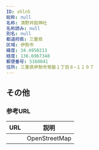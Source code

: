 ```yaml
---
ID: shln5
総称: null
名称: 清野井庭神社
名称読み: null
別名: null
都道府県: 三重県
区域: 伊勢市
緯度: 34.4950213
経度: 136.6967348
郵便番号: 5160041
住所: 三重県伊勢市常磐１丁目８−１１９７
---
```


## その他

### 参考URL

| URL | 説明          |
| --- | ------------- |
|     | OpenStreetMap |
